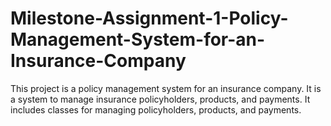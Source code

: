 # Milestone-Assignment-1-Policy-Management-System-for-an-Insurance-Company
This project is a policy management system for an insurance company. It is a system to manage insurance policyholders, products, and payments. It includes classes for managing policyholders, products, and payments. 
